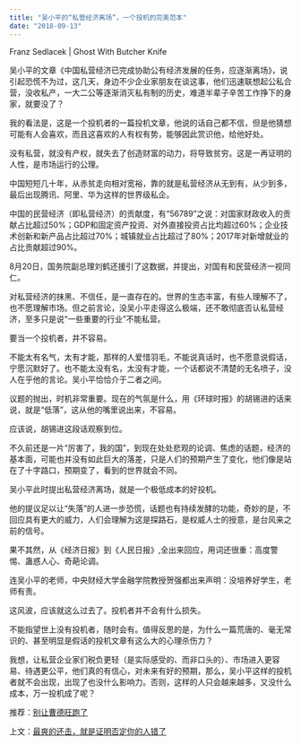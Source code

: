```yaml
---
title: "吴小平的“私营经济离场”，一个投机的完美范本"
date: "2018-09-13"
---
```


Franz Sedlacek | Ghost With Butcher Knife

吴小平的文章《中国私营经济已完成协助公有经济发展的任务，应逐渐离场》，说引起恐慌不为过，这几天，身边不少企业家朋友在谈这事，他们迅速联想起公私合营，没收私产，一大二公等逐渐消灭私有制的历史，难道半辈子辛苦工作挣下的身家，就要没了？

我的看法是，这是一个投机者的一篇投机文章，他说的话自己都不信，但是他猜想可能有人会喜欢，而且这喜欢的人有权有势，能够因此赏识他，给他好处。

没有私营，就没有产权，就失去了创造财富的动力，将导致贫穷。这是一再证明的人性，是市场运行的公理。

中国短短几十年，从赤贫走向相对宽裕，靠的就是私营经济从无到有，从少到多，最后出现腾讯、阿里、华为这样的世界级私企。

中国的民营经济（即私营经济）的贡献度，有“56789”之说：对国家财政收入的贡献占比超过50%；GDP和固定资产投资、对外直接投资占比均超过60%；企业技术创新和新产品占比超过70%；城镇就业占比超过了80%；2017年对新增就业的占比贡献超过90%。

8月20日，国务院副总理刘鹤还援引了这数据，并提出，对国有和民营经济一视同仁。

对私营经济的抹黑、不信任，是一直存在的。世界的生态丰富，有些人理解不了，也不愿理解市场。但之前言论，没吴小平走得这么极端，还不敢彻底否认私营经济，至多只是说“一些重要的行业”不能私营。

要当一个投机者，并不容易。

不能太有名气，太有才能，那样的人爱惜羽毛，不能说真话时，也不愿意说假话，宁愿沉默好了。也不能太没有名，太没有才能，一个话都说不清楚的无名喷子，没人在乎他的言论。吴小平恰恰介于二者之间。

议题的抛出，时机非常重要。现在的气氛是什么，用《环球时报》的胡锡进的话来说，就是“低落”，这从他的嘴里说出来，不容易。

应该说，胡锡进这段话观察到位。

不久前还是一片“厉害了，我的国”，到现在处处悲观的论调、焦虑的话题，经济的基本面，可能也并没有如此巨大的落差，只是人们的预期产生了变化，他们像是站在了十字路口，预期变了，看到的世界就会不同。

吴小平此时提出私营经济离场，就是一个极低成本的好投机。

他的提议足以让“失落”的人进一步恐慌，话题也有持续发酵的功能，奇妙的是，不回应具有更大的威力，人们会理解为这是探路石，是权威人士的授意，是台风来之前的信号。

果不其然，从《经济日报》到《人民日报》,全出来回应，用词还很重：高度警惕、蛊惑人心、奇葩论调。

连吴小平的老师，中央财经大学金融学院教授贺强都出来声明：没培养好学生，老师有责。

这风波，应该就这么过去了。投机者并不会有什么损失。

不能指望世上没有投机者，随时会有。值得反思的是，为什么一篇荒唐的、毫无常识的、甚至明显是假话的投机文章有这么大的心理杀伤力？

我想，让私营企业家们税负更轻（是实际感受的、而非口头的）、市场进入更容易、待遇更公平，他们真的有信心，对未来有好的预期，那么，吴小平这样的投机者就不会出现，出现了也没什么影响力。否则，这样的人只会越来越多，又没什么成本，万一投机成了呢？

推荐：[别让曹德旺跑了](http://mp.weixin.qq.com/s?__biz=MjM5NDU0Mjk2MQ==&mid=2651622616&idx=1&sn=c891140bba20a58ab8b4a72885c982ae&chksm=bd7e08c68a0981d0f3fc98b08abfb175d0954ceb12383ecc59b32669e61036a9aa31a157ca5e&scene=21#wechat_redirect)

上文：[最爽的还击，就是证明否定你的人错了](http://mp.weixin.qq.com/s?__biz=MjM5NDU0Mjk2MQ==&mid=2651630643&idx=1&sn=995fc3528edb9e40db4b5ffd565696e5&chksm=bd7e282d8a09a13bd7c7fc2b1048680e359a14438e4d6a886d705f9617be0bb519c625567d09&scene=21#wechat_redirect)

